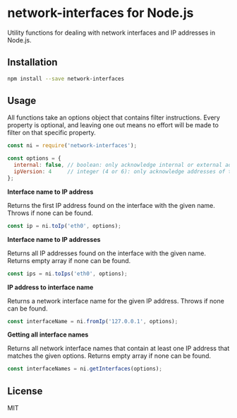 # network-interfaces for Node.js

Utility functions for dealing with network interfaces and IP addresses in Node.js.

## Installation

```sh
npm install --save network-interfaces
```

## Usage

All functions take an options object that contains filter instructions. Every property is optional, and leaving one out
means no effort will be made to filter on that specific property.

```js
const ni = require('network-interfaces');

const options = {
  internal: false, // boolean: only acknowledge internal or external addresses (undefined: both)
  ipVersion: 4     // integer (4 or 6): only acknowledge addresses of this IP address family (undefined: both)
};
```

**Interface name to IP address**

Returns the first IP address found on the interface with the given name. Throws if none can be found.

```js
const ip = ni.toIp('eth0', options);
```

**Interface name to IP addresses**

Returns all IP addresses found on the interface with the given name. Returns empty array if none can be found.

```js
const ips = ni.toIps('eth0', options);
```

**IP address to interface name**

Returns a network interface name for the given IP address. Throws if none can be found.

```js
const interfaceName = ni.fromIp('127.0.0.1', options);
```

**Getting all interface names**

Returns all network interface names that contain at least one IP address that matches the given options. Returns empty
array if none can be found.

```js
const interfaceNames = ni.getInterfaces(options);
```

## License

MIT
